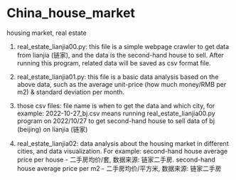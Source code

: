 # China_house_market
housing market, real estate

1. real_estate_lianjia00.py: this file is a simple webpage crawler to get data from lianjia (链家), and the data is the second-hand house to sell. After running this program, related data will be saved as csv format file.

2. real_estate_lianjia01.py: this file is a basic data analysis based on the above data, such as the average unit-price (how much money/RMB per m2) & standard deviation per month.

3. those csv files: file name is when to get the data and which city, for example: 2022-10-27_bj.csv means running real_estate_lianjia00.py program on 2022/10/27 to get second-hand house to sell data of bj (beijing) on lianjia (链家)

4. real_estate_lianjia02: data analysis about the housing market in different cities, and data visualization. For example: second-hand house average price per house - 二手房均价/套, 数据来源: 链家二手房. second-hand house average price per m2 - 二手房均价/平方米, 数据来源: 链家二手房
